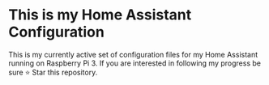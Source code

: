 # This is my Home Assistant Configuration

This is my currently active set of configuration files for my Home Assistant running on Raspberry Pi 3. If you are interested in following my progress be sure ⭐️ Star this repository.

